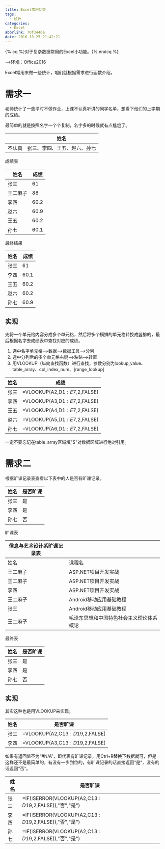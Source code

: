 ```yaml
---
title: Excel常用功能
tags:
  - 统计
categories:
  - Excel
abbrlink: 70f3446a
date: 2016-10-25 21:42:21
---
```


{% cq %}对于复杂数据常用的Excel小功能。{% endcq %}


<!--more-->

-->环境：Office2016

Excel常用来做一些统计，咱们就根据需求进行函数介绍。

# 需求一

老师统计了一些平时不做作业，上课不认真听讲的同学名单，想看下他们的上学期的成绩。

最简单的就是按照名字一个个复制，名字多的时候就有点尴尬了。

|      | 姓名             |
| ---- | -------------- |
| 不认真  | 张三、李四、王五、赵六、孙七 |

成绩表

| 姓名   | 成绩   |
| ---- | ---- |
| 张三   | 61   |
| 王二麻子 | 88   |
| 李四   | 60.2 |
| 赵六   | 60.9 |
| 王五   | 60.2 |
| 孙七   | 60.1 |

最终结果

| 姓名   | 成绩   |
| ---- | ---- |
| 张三   | 61   |
| 李四   | 60.1 |
| 王五   | 60.2 |
| 赵六   | 60.2 |
| 孙七   | 60.9 |

## 实现

先将一个单元格内容分成多个单元格，然后将多个横排的单元格转换成竖排的，最后根据名字去成绩表中查找对应的成绩。

1. 选中名字单元格-->数据-->数据工具-->分列
2. 选中分列后的多个单元格右键-->粘贴-->转置
3. 用VLOOKUP（纵向查找函数）进行查找，参数分别为lookup_value、table_array、col_index_num、[range_lookup]

| 姓名   | 成绩                           |
| ---- | ---------------------------- |
| 张三   | =VLOOKUP(A2,D$1:E$7,2,FALSE) |
| 李四   | =VLOOKUP(A3,D$1:E$7,2,FALSE) |
| 王五   | =VLOOKUP(A4,D$1:E$7,2,FALSE) |
| 赵六   | =VLOOKUP(A5,D$1:E$7,2,FALSE) |
| 孙七   | =VLOOKUP(A6,D$1:E$7,2,FALSE) |

一定不要忘记在table_array区域填"$"对数据区域进行绝对引用。

# 需求二

根据旷课记录表查看以下表中的人是否有旷课记录。

| 姓名   | 是否旷课 |
| ---- | ---- |
| 张三   | 是    |
| 李四   | 是    |
| 孙七   | 否    |

旷课表

| 信息与艺术设计系旷课记录表 |                      |
| ------------- | -------------------- |
| 姓名            | 课程名                  |
| 王二麻子          | ASP.NET项目开发实战        |
| 王二麻子          | ASP.NET项目开发实战        |
| 李四            | ASP.NET项目开发实战        |
| 王二麻子          | Android移动应用基础教程      |
| 张三            | Android移动应用基础教程      |
| 王二麻子          | 毛泽东思想和中国特色社会主义理论体系概论 |

最终表

| 姓名   | 是否旷课 |
| ---- | ---- |
| 张三   | 是    |
| 李四   | 是    |
| 孙七   | 否    |

## 实现

其实这种也是用VLOOKUP来实现。

| 姓名   | 是否旷课                           |
| ---- | ------------------------------ |
| 张三   | =VLOOKUP(A2,C$13:D$19,2,FALSE) |
| 李四   | =VLOOKUP(A3,C$13:D$19,2,FALSE) |

如果有返回值不为“#N/A”，即代表有旷课记录，用Ctrl+R替换下数据就可，但是这样还不是最简单的，有没有一步到位的，有旷课记录的话直接返回“是“，没有的话返回”否“。

| 姓名   | 是否旷课                                     |
| ---- | ---------------------------------------- |
| 张三   | =IF(ISERROR(VLOOKUP(A2,C$13:D$19,2,FALSE)),"否","是") |
| 李四   | =IF(ISERROR(VLOOKUP(A2,C$13:D$19,2,FALSE)),"否","是") |
| 孙七   | =IF(ISERROR(VLOOKUP(A2,C$13:D$19,2,FALSE)),"否","是") |

